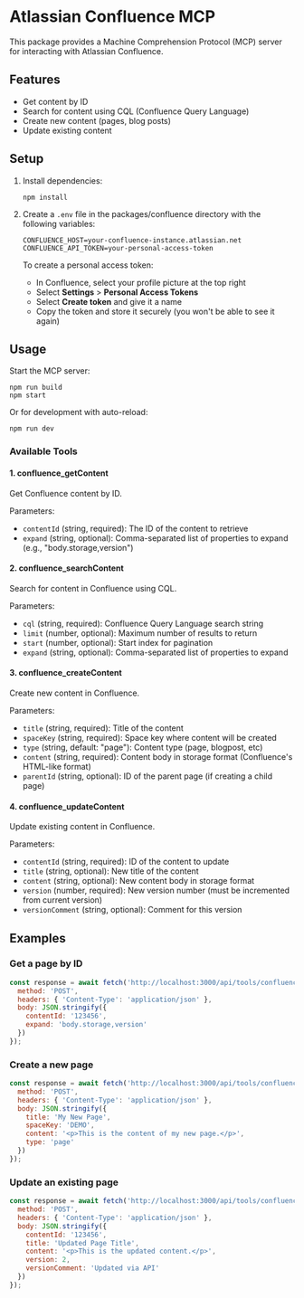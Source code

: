 # Atlassian Confluence MCP

This package provides a Machine Comprehension Protocol (MCP) server for interacting with Atlassian Confluence.

## Features

- Get content by ID
- Search for content using CQL (Confluence Query Language)
- Create new content (pages, blog posts)
- Update existing content

## Setup

1. Install dependencies:
   ```
   npm install
   ```

2. Create a `.env` file in the packages/confluence directory with the following variables:
   ```
   CONFLUENCE_HOST=your-confluence-instance.atlassian.net
   CONFLUENCE_API_TOKEN=your-personal-access-token
   ```

   To create a personal access token:
   - In Confluence, select your profile picture at the top right
   - Select **Settings** > **Personal Access Tokens**
   - Select **Create token** and give it a name
   - Copy the token and store it securely (you won't be able to see it again)

## Usage

Start the MCP server:

```
npm run build
npm start
```

Or for development with auto-reload:

```
npm run dev
```

### Available Tools

#### 1. confluence_getContent

Get Confluence content by ID.

Parameters:
- `contentId` (string, required): The ID of the content to retrieve
- `expand` (string, optional): Comma-separated list of properties to expand (e.g., "body.storage,version")

#### 2. confluence_searchContent

Search for content in Confluence using CQL.

Parameters:
- `cql` (string, required): Confluence Query Language search string
- `limit` (number, optional): Maximum number of results to return
- `start` (number, optional): Start index for pagination
- `expand` (string, optional): Comma-separated list of properties to expand

#### 3. confluence_createContent

Create new content in Confluence.

Parameters:
- `title` (string, required): Title of the content
- `spaceKey` (string, required): Space key where content will be created
- `type` (string, default: "page"): Content type (page, blogpost, etc)
- `content` (string, required): Content body in storage format (Confluence's HTML-like format)
- `parentId` (string, optional): ID of the parent page (if creating a child page)

#### 4. confluence_updateContent

Update existing content in Confluence.

Parameters:
- `contentId` (string, required): ID of the content to update
- `title` (string, optional): New title of the content
- `content` (string, optional): New content body in storage format
- `version` (number, required): New version number (must be incremented from current version)
- `versionComment` (string, optional): Comment for this version

## Examples

### Get a page by ID

```javascript
const response = await fetch('http://localhost:3000/api/tools/confluence_getContent', {
  method: 'POST',
  headers: { 'Content-Type': 'application/json' },
  body: JSON.stringify({
    contentId: '123456',
    expand: 'body.storage,version'
  })
});
```

### Create a new page

```javascript
const response = await fetch('http://localhost:3000/api/tools/confluence_createContent', {
  method: 'POST',
  headers: { 'Content-Type': 'application/json' },
  body: JSON.stringify({
    title: 'My New Page',
    spaceKey: 'DEMO',
    content: '<p>This is the content of my new page.</p>',
    type: 'page'
  })
});
```

### Update an existing page

```javascript
const response = await fetch('http://localhost:3000/api/tools/confluence_updateContent', {
  method: 'POST',
  headers: { 'Content-Type': 'application/json' },
  body: JSON.stringify({
    contentId: '123456',
    title: 'Updated Page Title',
    content: '<p>This is the updated content.</p>',
    version: 2,
    versionComment: 'Updated via API'
  })
});
```
